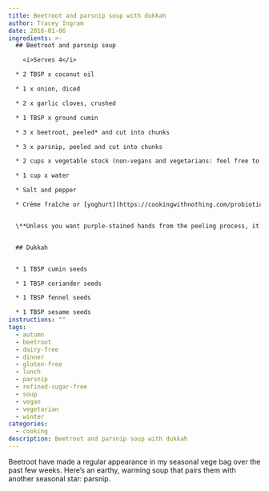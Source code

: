 ```yaml
---
title: Beetroot and parsnip soup with dukkah
author: Tracey Ingram
date: 2016-01-06
ingredients: >-
  ## Beetroot and parsnip soup

    <i>Serves 4</i>

  * 2 TBSP x coconut oil

  * 1 x onion, diced

  * 2 x garlic cloves, crushed

  * 1 TBSP x ground cumin

  * 3 x beetroot, peeled* and cut into chunks

  * 3 x parsnip, peeled and cut into chunks

  * 2 cups x vegetable stock (non-vegans and vegetarians: feel free to use chicken stock if you like)

  * 1 cup x water

  * Salt and pepper

  * Crème fraîche or [yoghurt](https://cookingwithnothing.com/probiotic-yoghurt) to serve (optional, for those that eat dairy)


  \**Unless you want purple-stained hands from the peeling process, it’s good to wear some rubber gloves*


  ## Dukkah


  * 1 TBSP cumin seeds

  * 1 TBSP coriander seeds

  * 1 TBSP fennel seeds

  * 1 TBSP sesame seeds
instructions: ""
tags:
  - autumn
  - beetroot
  - dairy-free
  - dinner
  - gluten-free
  - lunch
  - parsnip
  - refined-sugar-free
  - soup
  - vegan
  - vegetarian
  - winter
categories:
  - cooking
description: Beetroot and parsnip soup with dukkah
---
```

Beetroot have made a regular appearance in my seasonal vege bag over the past few weeks. Here’s an earthy, warming soup that pairs them with another seasonal star: parsnip.
